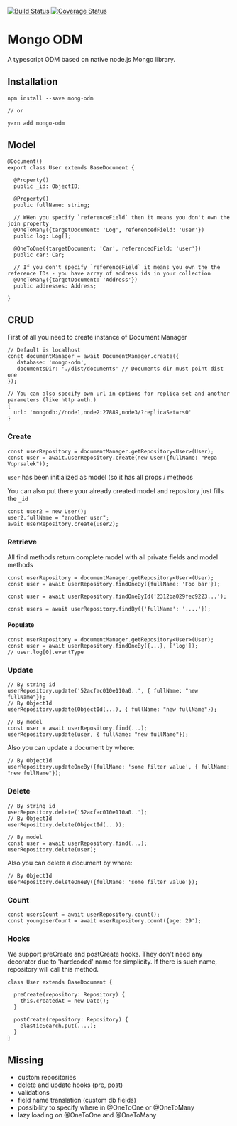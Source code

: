 [![Build Status](https://travis-ci.org/doublemcz/mongo-odm.svg?branch=master)](https://travis-ci.org/doublemcz/mongo-odm)
[![Coverage Status](https://coveralls.io/repos/github/doublemcz/mongo-odm/badge.svg?branch=master)](https://coveralls.io/github/doublemcz/mongo-odm?branch=master)

# Mongo ODM


A typescript ODM based on native node.js Mongo library.

## Installation 
```
npm install --save mong-odm

// or

yarn add mongo-odm

```


## Model

```
@Document()
export class User extends BaseDocument {

  @Property()
  public _id: ObjectID;

  @Property()
  public fullName: string;

  // WHen you specify `referenceField` then it means you don't own the join property
  @OneToMany({targetDocument: 'Log', referencedField: 'user'})
  public log: Log[];

  @OneToOne({targetDocument: 'Car', referencedField: 'user'})
  public car: Car;
  
  // If you don't specify `referenceField` it means you own the the reference IDs - you have array of address ids in your collection
  @OneToMany({targetDocument: 'Address'})
  public addresses: Address;

}
```


## CRUD

First of all you need to create instance of Document Manager

```
// Default is localhost
const documentManager = await DocumentManager.create({
   database: 'mongo-odm',
   documentsDir: './dist/documents' // Documents dir must point dist one
});

// You can also specify own url in options for replica set and another parameters (like http auth.)
{
  url: 'mongodb://node1,node2:27889,node3/?replicaSet=rs0'
}
```

### Create
```
const userRepository = documentManager.getRepository<User>(User);
const user = await.userRepository.create(new User({fullName: "Pepa Voprsalek"));
```
`user` has been initialized as model (so it has all props / methods

You can also put there your already created model and repository just fills the `_id`
```
const user2 = new User();
user2.fullName = "another user";
await userRepository.create(user2);
```

### Retrieve

All find methods return complete model with all private fields and model methods

```
const userRepository = documentManager.getRepository<User>(User);
const user = await userRepository.findOneBy({fullName: 'Foo bar'});
```

```
const user = await userRepository.findOneById('2312ba029fec9223...');
```

```
const users = await userRepository.findBy({'fullName': '....'});
```


#### Populate

```
const userRepository = documentManager.getRepository<User>(User);
const user = await userRepository.findOneBy({...}, ['log']);
// user.log[0].eventType
```

### Update
```
// By string id
userRepository.update('52acfac010e110a0..', { fullName: "new fullName"});
// By ObjectId
userRepository.update(ObjectId(...), { fullName: "new fullName"});

// By model
const user = await userRepository.find(...);
userRepository.update(user, { fullName: "new fullName"});
```

Also you can update a document by where:
```
// By ObjectId
userRepository.updateOneBy({fullName: 'some filter value', { fullName: "new fullName"});
```


### Delete
```
// By string id
userRepository.delete('52acfac010e110a0..');
// By ObjectId
userRepository.delete(ObjectId(...));

// By model
const user = await userRepository.find(...);
userRepository.delete(user);
```

Also you can delete a document by where:
```
// By ObjectId
userRepository.deleteOneBy({fullName: 'some filter value'});
```

### Count
```
const usersCount = await userRepository.count();
const youngUserCount = await userRepository.count({age: 29');
```

### Hooks
We support preCreate and postCreate hooks. They don't need any decorator due to 'hardcoded' name for simplicity. 
If there is such name, repository will call this method.

```
class User extends BaseDocument {

  preCreate(repository: Repository) {
    this.createdAt = new Date();
  }
  
  postCreate(repository: Repository) {
    elasticSearch.put(....);
  }
}

```


## Missing
- custom repositories
- delete and update hooks (pre, post)
- validations
- field name translation (custom db fields)
- possibility to specify where in @OneToOne or @OneToMany
- lazy loading on @OneToOne and @OneToMany
